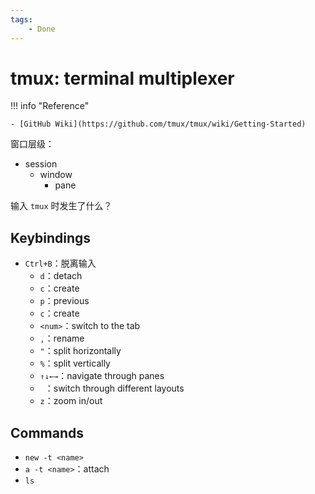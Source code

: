 ```yaml
---
tags:
    - Done
---
```


# tmux: terminal multiplexer

!!! info "Reference"

    - [GitHub Wiki](https://github.com/tmux/tmux/wiki/Getting-Started)


窗口层级：

-   session
    -   window
        -   pane

输入 `tmux` 时发生了什么？

## Keybindings

-   `Ctrl+B`：脱离输入
    -   `d`：detach
    -   `c`：create
    -   `p`：previous
    -   `c`：create
    -   `<num>`：switch to the tab
    -   `,`：rename
    -   `"`：split horizontally
    -   `%`：split vertically
    -   `↑↓←→`：navigate through panes
    -   ` `：switch through different layouts
    -   `z`：zoom in/out

## Commands

-   `new -t <name>`
-   `a -t <name>`：attach
-   `ls`
